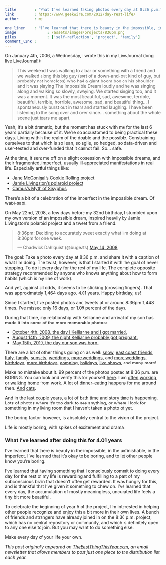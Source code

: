 ```yaml
---
title        : "What I’ve learned taking photos every day at 8:36 p.m."
link         : https://www.geekwire.com/2012/day-rest-life/
author       : me 

one_liner    : "I’ve learned that there is beauty in the impossible, in the unfinishable, in the imperfect.  I’ve learned that it’s okay to be boring, and to let other people know you’re boring."
image			   : /assets/images/projects/836pm.png
piles			   : ['self-reflection', 'project', 'family']
comment_link : 
---
```


On January 4th, 2006, a Wednesday, I wrote this in my LiveJournal (long live LiveJournal!):

> This weekend I was walking to a bar or something with a friend and we walked along this big guy (sort of a down-and-out kind of guy, but probably not homeless) who had a giant boom box on his shoulder and it was playing The Impossible Dream loudly and he was singing along and walking so slowly, swaying. We started singing too, and it was a moment. It was the most beautiful, sad, awesome, terrible, beautiful, terrible, horrible, awesome, sad, and beautiful thing… I spontaneously burst out in tears and started laughing. I have been listening to the song over and over since… something about the whole scene just tears me apart.

Yeah, it’s a bit dramatic, but the moment has stuck with me for the last 6 years partially because of it.  We’re so accustomed to being practical these days. Living within the realm of the doable and the possible.  Constraining ourselves to that which is so lean, so agile, so hedged, so data-driven and user-tested and over-funded that it cannot fail. So… safe.

At the time, it sent me off on a slight obsession with impossible dreams, and their fragmented, imperfect, usually ill-appreciated manifestations in real life.  Especially artful things like:

* [Jane McGonigal’s Cookie Rolling project](http://www.avantgame.com/cookierolling.htm)
* [Jamie Livingston’s polaroid project](http://www.mentalfloss.com/blogs/archives/15131)
* [Camus’s Myth of Sisyphus](http://en.wikipedia.org/wiki/The_Myth_of_Sisyphus)

There’s a bit of a celebration of the imperfect in the impossible dream. Of wabi-sabi.

On May 22nd, 2008, a few days before my 32nd birthday, I stumbled upon my own version of an impossible dream, inspired heavily by Jamie Livingston’s polaroid project and a tweet from a friend.

<blockquote class="twitter-tweet" data-lang="en"><p lang="en" dir="ltr">8:36pm: Deciding to accurately tweet exactly what I&#39;m doing at 8:36pm for one week.</p>&mdash; Chadwick Dahlquist (@bugeats) <a href="https://twitter.com/bugeats/status/810771610?ref_src=twsrc%5Etfw">May 14, 2008</a></blockquote>
<script async src="https://platform.twitter.com/widgets.js" charset="utf-8"></script>

The goal: Take a photo every day at 8:36 p.m. and share it with a caption of what I’m doing.  The twist, however, is that I started it with the goal of never stopping.  To do it every day for the rest of my life.  The complete opposite strategy recommended by anyone who knows anything about how to form habits (which is my line of work).

And yet, against all odds, it seems to be sticking (crossing fingers).  That was approximately 1,464 days ago.  4.01 years. Happy birthday, us!

Since I started, I’ve posted photos and tweets at or around 8:36pm 1,448 times.  I’ve missed only 16 days, or 1.09 percent of the days.

During that time, my relationship with Kellianne and arrival of my son has made it into some of the more memorable photos:

* [October 4th, 2008, the day I Kellianne and I got married.](http://www.flickr.com/photos/erikbenson/2912869033/)
* [August 14th, 2009, the night Kellianne probably got pregnant.](http://www.flickr.com/photos/erikbenson/3821616907/)
* [May 15th, 2010, the day our son was born.](http://www.flickr.com/photos/erikbenson/4610207325/)

There are a lot of other things going on as well: [snow](http://www.flickr.com/photos/erikbenson/5200109781/), [east coast friends](http://www.flickr.com/photos/erikbenson/5152568981/), [Italy](http://www.flickr.com/photos/erikbenson/2967679722/), [family](http://www.flickr.com/photos/erikbenson/5140956035/), [sunsets](http://www.flickr.com/photos/erikbenson/4839264989/), [weddings](http://www.flickr.com/photos/erikbenson/5070413377/), [more weddings](http://www.flickr.com/photos/erikbenson/6184195404/), and [more weddings](http://www.flickr.com/photos/erikbenson/5996857628/), [birthdays](http://www.flickr.com/photos/erikbenson/6259761948/), [more birthdays](http://www.flickr.com/photos/erikbenson/4015296311/), [camping](http://www.flickr.com/photos/erikbenson/3661936122/), [holidays](http://www.flickr.com/photos/erikbenson/6567395123/), [live shows](http://www.flickr.com/photos/erikbenson/6333164971/), and many more!

Make no mistake about it.  99 percent of the photos posted at 8:36 p.m. are BORING.  You can look and verify this for yourself [here](http://www.flickr.com/search/?q=8%3A36pm&w=35034346886%40N01&s=rec).  I am [often](http://www.flickr.com/photos/erikbenson/6827875185/) [working](http://www.flickr.com/photos/erikbenson/6860648671/), or [walking](http://www.flickr.com/photos/erikbenson/6837637372/) [home](http://www.flickr.com/photos/erikbenson/6815243613/) from work.  A lot of [dinner](http://www.flickr.com/photos/erikbenson/6057628023/)–[eating](http://www.flickr.com/photos/erikbenson/3184159218/) happens for me around then.  [And](http://www.flickr.com/photos/erikbenson/2782502387/) [cats](http://www.flickr.com/photos/erikbenson/4444115281/).

And in the last couple years, a lot of [bath](http://www.flickr.com/photos/erikbenson/4933390977/) [time](http://www.flickr.com/photos/erikbenson/7147104277/) and [story](http://www.flickr.com/photos/erikbenson/7019800893/) [time](http://www.flickr.com/photos/erikbenson/6945566953/) is happening. Lots of photos where it’s too dark to see anything, or where I look for something in my living room that I haven’t taken a photo of yet.

The boring factor, however, is absolutely central to the vision of the project.

Life is mostly boring, with spikes of excitement and drama.

### What I’ve learned after doing this for 4.01 years

I’ve learned that there is beauty in the impossible, in the unfinishable, in the imperfect.  I’ve learned that it’s okay to be boring, and to let other people know you’re boring.

I’ve learned that having something that I consciously commit to doing every day for the rest of my life is rewarding and fulfilling to a part of my subconscious brain that doesn’t often get rewarded. It was hungry for this, and is thankful that I’ve given it something to chew on.  I’ve learned that every day, the accumulation of mostly meaningless, uncurated life feels a tiny bit more beautiful.

To celebrate the beginning of year 5 of the project, I’m interested in helping other people recognize and enjoy this a bit more in their own lives.  A bunch of friends and strangers have already joined in on the 8:36 p.m. project, which has no central repository or community, and which is definitely open to any one else to join.  But you may want to do something else.

Make every day of your life your own.

*This post originally appeared on [TheBestThingThisYear.com](http://launch.thebestthingthisyear.com/?lrRef=NuVZ2), an email newsletter that allows members to post just one piece to the distribution list each year.*
